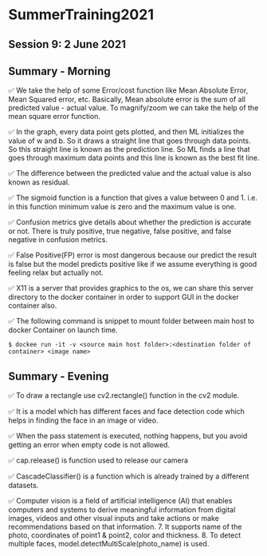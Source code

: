 # SummerTraining2021
## Session 9: 2 June  2021
## Summary - Morning

✅ We take the help of some Error/cost function like Mean Absolute Error, Mean Squared error, etc. Basically, Mean absolute error is the sum of all predicted value - actual value. To magnify/zoom we can take the help of the mean square error function.

✅ In the graph, every data point gets plotted, and then ML initializes the value of w and b. So it draws a straight line that goes through data points. So this straight line is known as the prediction line. So ML finds a line that goes through maximum data points and this line is known as the best fit line.

✅ The difference between the predicted value and the actual value is also known as residual.

✅ The sigmoid function is a function that gives a value between 0 and 1. i.e. in this function minimum value is zero and the maximum value is one.

✅ Confusion metrics give details about whether the prediction is accurate or not. There is truly positive, true negative, false positive, and false negative in confusion metrics.

✅ False Positive(FP) error is most dangerous because our predict the result is false but the model predicts positive like if we assume everything is good feeling relax but actually not. 

✅ X11 is a server that provides graphics to the os, we can share this server directory to the docker container in order to support GUI in the docker container also.

✅ The following command is snippet to mount folder between main host to docker Container on launch time.
```shell
$ dockee run -it -v <source main host folder>:<destination folder of container> <image name> 
```

## Summary - Evening

✅ To draw a rectangle use cv2.rectangle() function in the cv2 module.

✅ It is a model which has different faces and face detection code which helps in finding the face in an image or video.

✅ When the pass statement is executed, nothing happens, but you avoid getting an error when empty code is not allowed.

✅ cap.release() is function used to release our camera

✅ CascadeClassifier() is a function which is already trained by a different datasets.

✅ Computer vision is a field of artificial intelligence (AI) that enables computers and systems to derive meaningful information from digital images, videos and other visual inputs and take actions or make recommendations based on that information.
7. It supports name of the photo, coordinates of point1 & point2, color and thickness.
8. To detect multiple faces, model.detectMultiScale(photo_name) is used.